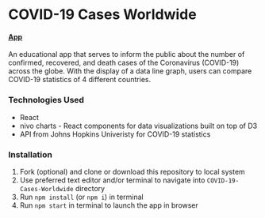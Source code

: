 # COVID-19 Cases Worldwide
#### [App](https://covid-19cases.netlify.app/)

An educational app that serves to inform the public about the number of confirmed, recovered, and death cases of the Coronavirus (COVID-19) across the globe.  With the display of a data line graph, users can compare COVID-19 statistics of 4 different countries.

### Technologies Used
- React
- nivo charts - React components for data visualizations built on top of D3
- API from Johns Hopkins Univeristy for COVID-19 statistics

### Installation
1.  Fork (optional) and clone or download this repository to local system
2. Use preferred text editor and/or terminal to navigate into `COVID-19-Cases-Worldwide` directory
3. Run `npm install` (or `npm i`) in terminal
4. Run `npm start` in terminal to launch the app in browser
